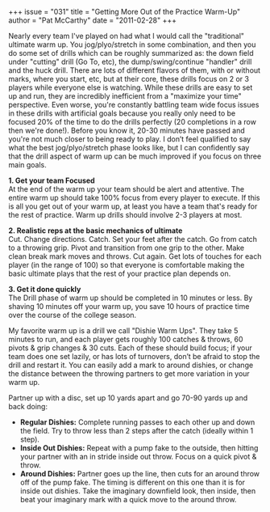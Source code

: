 +++
issue = "031"
title = "Getting More Out of the Practice Warm-Up"
author = "Pat McCarthy"
date = "2011-02-28"
+++

Nearly every team I've played on had what I would call the "traditional"
ultimate warm up. You jog/plyo/stretch in some combination, and then you do
some set of drills which can be roughly summarized as: the down field under
"cutting" drill (Go To, etc), the dump/swing/continue "handler" drill and the
huck drill. There are lots of different flavors of them, with or without
marks, where you start, etc, but at their core, these drills focus on 2 or 3
players while everyone else is watching. While these drills are easy to set up
and run, they are incredibly inefficient from a "maximize your time"
perspective. Even worse, you're constantly battling team wide focus issues in
these drills with artificial goals because you really only need to be focused
20% of the time to do the drills perfectly (20 completions in a row then we're
done!). Before you know it, 20-30 minutes have passed and you're not much
closer to being ready to play. I don’t feel qualified to say what the best
jog/plyo/stretch phase looks like, but I can confidently say that the drill
aspect of warm up can be much improved if you focus on three main goals.  
  
**1\. Get your team Focused**  
At the end of the warm up your team should be alert and attentive. The entire
warm up should take 100% focus from every player to execute. If this is all
you get out of your warm up, at least you have a team that's ready for the
rest of practice. Warm up drills should involve 2-3 players at most.  
  
**2\. Realistic reps at the basic mechanics of ultimate**  
Cut. Change directions. Catch. Set your feet after the catch. Go from catch to
a throwing grip. Pivot and transition from one grip to the other. Make clean
break mark moves and throws. Cut again. Get lots of touches for each player
(in the range of 100) so that everyone is comfortable making the basic
ultimate plays that the rest of your practice plan depends on.  
  
**3\. Get it done quickly**  
The Drill phase of warm up should be completed in 10 minutes or less. By
shaving 10 minutes off your warm up, you save 10 hours of practice time over
the course of the college season.  
  
My favorite warm up is a drill we call "Dishie Warm Ups". They take 5 minutes
to run, and each player gets roughly 100 catches & throws, 60 pivots & grip
changes & 30 cuts. Each of these should build focus; if your team does one set
lazily, or has lots of turnovers, don’t be afraid to stop the drill and
restart it. You can easily add a mark to around dishies, or change the
distance between the throwing partners to get more variation in your warm up.  
  
Partner up with a disc, set up 10 yards apart and go 70-90 yards up and back
doing:  

  * **Regular Dishies:** Complete running passes to each other up and down the field. Try to throw less than 2 steps after the catch (ideally within 1 step).
  * **Inside Out Dishies:** Repeat with a pump fake to the outside, then hitting your partner with an in stride inside out throw. Focus on a quick pivot & throw.
  * **Around Dishies:** Partner goes up the line, then cuts for an around throw off of the pump fake. The timing is different on this one than it is for inside out dishies. Take the imaginary downfield look, then inside, then beat your imaginary mark with a quick move to the around throw.
